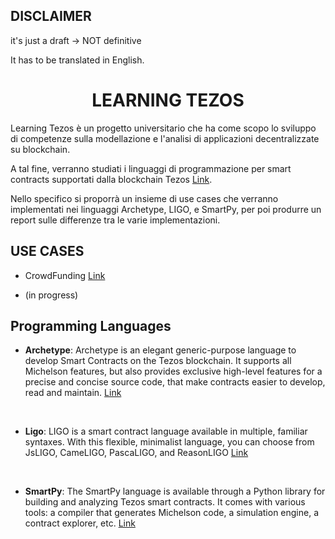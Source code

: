 
## DISCLAIMER

  

it's just a draft -> NOT definitive

  

It has to be translated in English.

  

# <center>LEARNING TEZOS<center>

  

Learning Tezos è un progetto universitario che ha come scopo lo sviluppo di competenze sulla modellazione e l'analisi di applicazioni decentralizzate su blockchain.

A tal fine, verranno studiati i linguaggi di programmazione per smart contracts supportati dalla blockchain Tezos [Link](https://tezos.com/).

Nello specifico si proporrà un insieme di use cases che verranno implementati nei linguaggi Archetype, LIGO, e SmartPy, per poi produrre un report sulle differenze tra le varie implementazioni.

  

## USE CASES

* CrowdFunding [Link](https://github.com/TheMastro-11/LearningTezos/tree/contracts/CrowdFunding)

* (in progress)

  

## Programming Languages

*  **Archetype**:
Archetype is an elegant generic-purpose language to develop Smart Contracts
on the Tezos blockchain.
It supports all Michelson features, but also provides exclusive high-level features for a precise and concise source code, that make contracts easier to develop, read and maintain.
[Link](https://archetype-lang.org/)
<br>

*  **Ligo**:
LIGO is a smart contract language available in multiple, familiar syntaxes. With this flexible, minimalist language, you can choose from JsLIGO, CameLIGO, PascaLIGO, and ReasonLIGO
[Link](https://tezos.com/developers/ligo/)
<br>

*  **SmartPy**:
The SmartPy language is available through a Python library for building and analyzing Tezos smart contracts. 
It comes with various tools: a compiler that generates Michelson code, a simulation engine, a contract explorer, etc.
[Link](https://smartpy.io/)
 